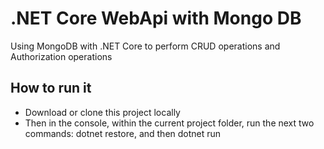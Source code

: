 # .NET Core WebApi with Mongo DB
Using MongoDB with .NET Core to perform CRUD operations and Authorization operations

## How to run it
  - Download or clone this project locally
  - Then in the console, within the current project folder, run the next two commands: dotnet restore, and then dotnet run
